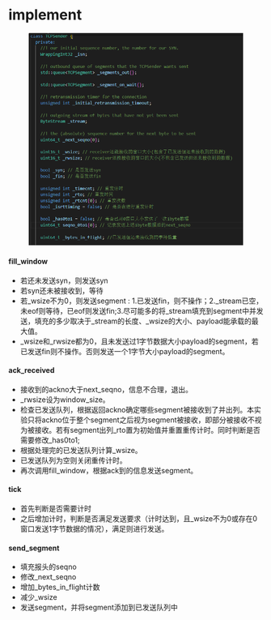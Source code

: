 # implement

<figure><img src="../.gitbook/assets/TCPSenderclass (1).png" alt=""><figcaption></figcaption></figure>

#### fill\_window

* 若还未发送syn，则发送syn
* 若syn还未被接收到，等待
* 若\_wsize不为0，则发送segment : 1.已发送fin，则不操作；2.\_stream已空，未eof则等待，已eof则发送fin;3.尽可能多的将\_stream填充到segment中并发送，填充的多少取决于\_stream的长度、\_wsize的大小、payload能承载的最大值。
* \_wsize和\_rwsize都为0，且未发送过1字节数据大小payload的segment，若已发送fin则不操作。否则发送一个1字节大小payload的segment。

#### ack\_received

* 接收到的ackno大于next\_seqno，信息不合理，退出。
* \_rwsize设为window\_size。
* 检查已发送队列，根据返回ackno确定哪些segment被接收到了并出列。本实验只将ackno位于整个segment之后视为segment被接收，即部分被接收不视为被接收。若有segment出列\_rto置为初始值并重置重传计时。同时判断是否需要修改\_has0to1;
* 根据处理完的已发送队列计算\_wsize。
* 已发送队列为空则关闭重传计时。
* 再次调用fill\_window，根据ack到的信息发送segment。

#### tick

* 首先判断是否需要计时
* 之后增加计时，判断是否满足发送要求（计时达到，且\_wsize不为0或存在0窗口发送1字节数据的情况），满足则进行发送。

#### send\_segment

* 填充报头的seqno
* 修改\_next\_seqno
* 增加\_bytes\_in\_flight计数
* 减少\_wsize
* 发送segment，并将segment添加到已发送队列中

